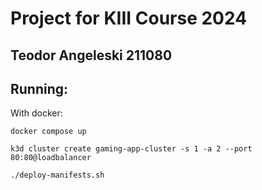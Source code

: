 # Project for KIII Course 2024
## Teodor Angeleski 211080

## Running:

With docker:
```
docker compose up
```

```
k3d cluster create gaming-app-cluster -s 1 -a 2 --port 80:80@loadbalancer

./deploy-manifests.sh
```
